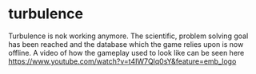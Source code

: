# turbulence

Turbulence is nok working anymore. The scientific, problem solving goal has been reached and the database which the game relies upon is now offline. A video of how the gameplay used to look like can be seen here https://www.youtube.com/watch?v=t4IW7Qlq0sY&feature=emb_logo
